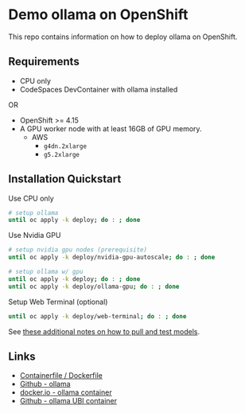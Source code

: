 # Demo ollama on OpenShift

This repo contains information on how to deploy ollama on OpenShift.

## Requirements

- CPU only
- CodeSpaces DevContainer with ollama installed

OR

- OpenShift >= 4.15
- A GPU worker node with at least 16GB of GPU memory.
  - AWS
    - `g4dn.2xlarge`
    - `g5.2xlarge`

## Installation Quickstart

Use CPU only

```sh
# setup ollama
until oc apply -k deploy; do : ; done
```

Use Nvidia GPU

```sh
# setup nvidia gpu nodes (prerequisite)
until oc apply -k deploy/nvidia-gpu-autoscale; do : ; done
```

```sh
# setup ollama w/ gpu
until oc apply -k deploy; do : ; done
until oc apply -k deploy/ollama-gpu; do : ; done
```

Setup Web Terminal (optional)

```sh
until oc apply -k deploy/web-terminal; do : ; done
```

See [these additional notes on how to pull and test models](NOTES.md).

## Links

- [Containerfile / Dockerfile](ollama/Dockerfile)
- [Github - ollama](https://github.com/ollama/ollama)
- [docker.io - ollama container](https://hub.docker.com/r/ollama/ollama)
- [Github - ollama UBI container](https://github.com/williamcaban/ollama-ubi)
